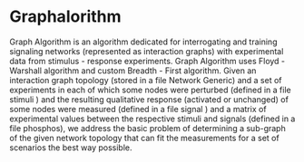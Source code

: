 Graphalorithm
=============

Graph Algorithm is an algorithm dedicated for interrogating and training signaling networks (represented as interaction graphs) with experimental data from stimulus - response experiments. Graph Algorithm uses Floyd - Warshall algorithm and custom Breadth - First algorithm. Given an interaction graph topology (stored in a file Network Generic) and a set of experiments in each of which some nodes were perturbed (defined in a file stimuli ) and the resulting qualitative response (activated or unchanged) of some nodes were measured (defined in a file signal ) and a matrix of experimental values between the respective stimuli and signals (defined in a file phosphos), we address the basic problem of determining a sub-graph of the given network topology that can fit the measurements for a set of scenarios the best way possible.
